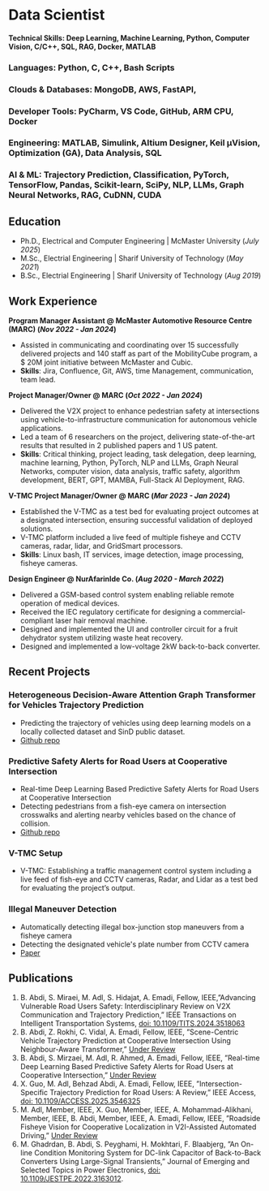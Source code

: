 # Data Scientist

#### Technical Skills: Deep Learning, Machine Learning, Python, Computer Vision, C/C++, SQL, RAG, Docker, MATLAB
### Languages: Python, C, C++, Bash Scripts
### Clouds & Databases: MongoDB, AWS, FastAPI,
### Developer Tools: PyCharm, VS Code, GitHub, ARM CPU, Docker
### Engineering: MATLAB, Simulink, Altium Designer, Keil μVision, Optimization (GA), Data Analysis, SQL
### AI & ML: Trajectory Prediction, Classification, PyTorch, TensorFlow, Pandas, Scikit-learn, SciPy, NLP, LLMs, Graph Neural Networks, RAG, CuDNN, CUDA

## Education
- Ph.D., Electrical and Computer Engineering |   McMaster University (_July 2025_)								       		
- M.Sc., Electrial Engineering  |   Sharif University of Technology (_May 2021_)	 			        		
- B.Sc., Electrial Engineering  |   Sharif University of Technology (_Aug 2019_)

## Work Experience
**Program Manager Assistant @ McMaster Automotive Resource Centre (MARC) (_Nov 2022 - Jan 2024_)**
- Assisted in communicating and coordinating over 15 successfully delivered projects and 140 staff as part of the MobilityCube program, a $ 20M joint initiative between McMaster and Cubic.
- **Skills**: Jira, Confluence, Git, AWS, time Management, communication, team lead.

**Project Manager/Owner @ MARC (_Oct 2022 - Jan 2024_)**
- Delivered the V2X project to enhance pedestrian safety at intersections using vehicle-to-infrastructure communication for autonomous vehicle applications.
- Led a team of 6 researchers on the project, delivering state-of-the-art results that resulted in 2 published papers and 1 US patent.
- **Skills**: Critical thinking, project leading, task delegation, deep learning, machine learning, Python, PyTorch, NLP and LLMs, Graph Neural Networks, computer vision, data analysis, traffic safety, algorithm development, BERT, GPT, MAMBA, Full-Stack AI Deployment, RAG.

**V-TMC Project Manager/Owner @ MARC (_Mar 2023 - Jan 2024_)**
- Established the V-TMC as a test bed for evaluating project outcomes at a designated intersection, ensuring successful validation of deployed solutions.
- V-TMC platform included a live feed of multiple fisheye and CCTV cameras, radar, lidar, and GridSmart processors.
- **Skills**: Linux bash, IT services, image detection, image processing, fisheye cameras.

**Design Engineer @ NurAfarinIde Co. (_Aug 2020 - March 2022_)**
- Delivered a GSM-based control system enabling reliable remote operation of medical devices.
- Received the IEC regulatory certificate for designing a commercial-compliant laser hair removal machine.
- Designed and implemented the UI and controller circuit for a fruit dehydrator system utilizing waste heat recovery.
- Designed and implemented a low-voltage 2kW back-to-back converter.

## Recent Projects
### Heterogeneous Decision-Aware Attention Graph Transformer for Vehicles Trajectory Prediction
- Predicting the trajectory of vehicles using deep learning models on a locally collected dataset and SinD public dataset.
- [Github repo](https://github.com/abdibehzad96/HDAAGT.git)


### Predictive Safety Alerts for Road Users at Cooperative Intersection
- Real-time Deep Learning Based Predictive Safety Alerts for Road Users at Cooperative Intersection
- Detecting pedestrians from a fish-eye camera on intersection crosswalks and alerting nearby vehicles based on the chance of collision.
- [Github repo](https://github.com/abdibehzad96/PSA-RUCI.git)


### V-TMC Setup
- V-TMC: Establishing a traffic management control system including a live feed of fish-eye and CCTV cameras, Radar, and Lidar as a test bed for evaluating the project’s output.

### Illegal Maneuver Detection
- Automatically detecting illegal box-junction stop maneuvers from a fisheye camera
- Detecting the designated vehicle's plate number from CCTV camera
- [Paper](https://doi.org/10.1109/IECON49645.2022.9968584)



## Publications
1. B. Abdi, S. Miraei, M. Adl, S. Hidajat, A. Emadi, Fellow, IEEE,”Advancing Vulnerable Road Users Safety: Interdisciplinary Review on V2X Communication and Trajectory Prediction,” IEEE Transactions on Intelligent Transportation Systems, [doi: 10.1109/TITS.2024.3518063](https://doi.org/10.1109/TITS.2024.3518063)
2. B. Abdi, Z. Rokhi, C. Vidal, A. Emadi, Fellow, IEEE, ”Scene-Centric Vehicle Trajectory Prediction at Cooperative Intersection Using Neighbour-Aware Transformer,” [Under Review](https://ieee-itss.org/pub/t-its/)
3. B. Abdi, S. Mirzaei, M. Adl, R. Ahmed, A. Emadi, Fellow, IEEE, ”Real-time Deep Learning Based Predictive Safety Alerts for Road Users at Cooperative Intersection,” [Under Review](https://ieee-itss.org/pub/t-its/)
4. X. Guo, M. Adl, Behzad Abdi, A. Emadi, Fellow, IEEE, ”Intersection-Specific Trajectory Prediction for Road Users: A Review,” IEEE Access, [doi: 10.1109/ACCESS.2025.3546325](https://doi.org/10.1109/ACCESS.2025.3546325) 
5. M. Adl, Member, IEEE, X. Guo, Member, IEEE, A. Mohammad-Alikhani, Member, IEEE, B. Abdi, Member, IEEE, A. Emadi, Fellow, IEEE, ”Roadside Fisheye Vision for Cooperative Localization in V2I-Assisted Automated Driving,” [Under Review](https://ieee-itss.org/pub/oj-its/)
6. M. Ghadrdan, B. Abdi, S. Peyghami, H. Mokhtari, F. Blaabjerg, ”An On-line Condition Monitoring System for DC-link Capacitor of Back-to-Back Converters Using Large-Signal Transients,” Journal of Emerging and Selected Topics in Power Electronics, [doi: 10.1109/JESTPE.2022.3163012](https://doi.org/10.1109/JESTPE.2022.3163012).
